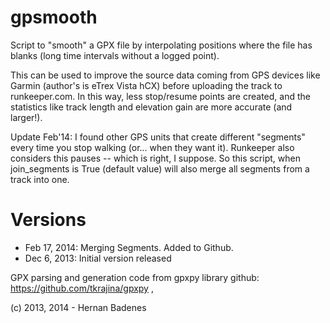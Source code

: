 gpsmooth
========

Script to "smooth" a GPX file by interpolating positions where the file
has blanks (long time intervals without a logged point).

This can be used to improve the source data coming from GPS devices like
Garmin (author's is eTrex Vista hCX) before uploading the track to 
runkeeper.com. In this way, less stop/resume points are created, and the
statistics like track length and elevation gain are more accurate 
(and larger!).

Update Feb'14: I found other GPS units that create different "segments" 
every time you stop walking (or... when they want it). Runkeeper also
considers this pauses -- which is right, I suppose. So this script,
when join_segments is True (default value) will also merge all segments
from a track into one.

Versions
========
 * Feb 17, 2014: Merging Segments. Added to Github.
 * Dec 6, 2013: Initial version released

GPX parsing and generation code from gpxpy library github:
https://github.com/tkrajina/gpxpy ,

(c) 2013, 2014 - Hernan Badenes
